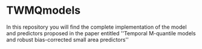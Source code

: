 # TWMQmodels
In this repository you will find the complete implementation of the model and predictors proposed in the paper entitled ''Temporal M-quantile models and robust bias-corrected small area predictors''
